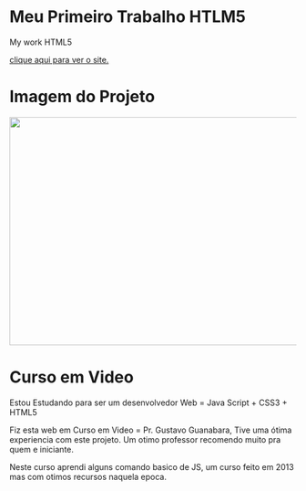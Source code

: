 # Meu Primeiro Trabalho HTLM5
 My work HTML5
 
 <a href="https://renksa.github.io/googleglass/index.html"> clique aqui para ver o site.</a>

<h1> Imagem do Projeto </h1>
<img src="https://github.com/RenkSa/RenkSa.github.io/blob/main/googleglass/_imagens/googleglass.png" width="800" height="400" >
 
<h1> Curso em Video</h1>

Estou Estudando para ser um desenvolvedor Web = Java Script + CSS3 + HTML5 

Fiz esta web em Curso em Video = Pr. Gustavo Guanabara, Tive uma ótima experiencia com este projeto. Um otimo professor recomendo muito pra quem e iniciante. 

Neste curso aprendi alguns comando basico de JS, um curso feito em 2013 mas com otimos recursos naquela epoca. 
